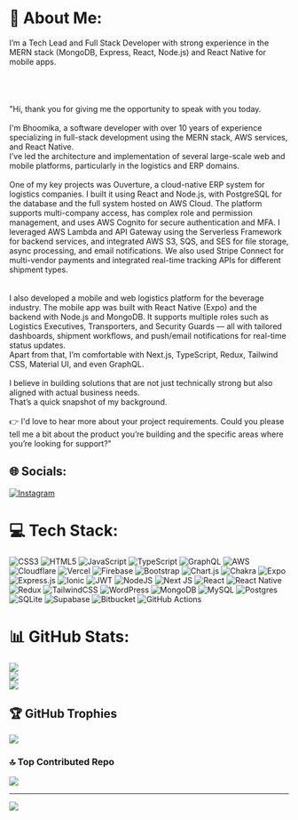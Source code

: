 # 💫 About Me:
I’m a Tech Lead and Full Stack Developer with strong experience in the MERN stack (MongoDB, Express, React, Node.js) and React Native for mobile apps.<br><br><br> <br> <br>"Hi, thank you for giving me the opportunity to speak with you today.<br><br>I'm Bhoomika, a software developer with over 10 years of experience specializing in full-stack development using the MERN stack, AWS services, and React Native. <br>I’ve led the architecture and implementation of several large-scale web and mobile platforms, particularly in the logistics and ERP domains.<br><br>One of my key projects was Ouverture, a cloud-native ERP system for logistics companies. I built it using React and Node.js, with PostgreSQL for the database and the full system hosted on AWS Cloud. The platform supports multi-company access, has complex role and permission management, and uses AWS Cognito for secure authentication and MFA. I leveraged AWS Lambda and API Gateway using the Serverless Framework for backend services, and integrated AWS S3, SQS, and SES for file storage, async processing, and email notifications. We also used Stripe Connect for multi-vendor payments and integrated real-time tracking APIs for different shipment types.<br><br><br>I also developed a mobile and web logistics platform for the beverage industry. The mobile app was built with React Native (Expo) and the backend with Node.js and MongoDB. It supports multiple roles such as Logistics Executives, Transporters, and Security Guards — all with tailored dashboards, shipment workflows, and push/email notifications for real-time status updates.<br>Apart from that, I’m comfortable with Next.js, TypeScript, Redux, Tailwind CSS, Material UI, and even GraphQL.<br><br>I believe in building solutions that are not just technically strong but also aligned with actual business needs.<br>That’s a quick snapshot of my background.<br><br>👉 I'd love to hear more about your project requirements. Could you please tell me a bit about the product you’re building and the specific areas where you’re looking for support?"


## 🌐 Socials:
[![Instagram](https://img.shields.io/badge/Instagram-%23E4405F.svg?logo=Instagram&logoColor=white)](https://instagram.com/mehta.bhoomika) 

# 💻 Tech Stack:
![CSS3](https://img.shields.io/badge/css3-%231572B6.svg?style=for-the-badge&logo=css3&logoColor=white) ![HTML5](https://img.shields.io/badge/html5-%23E34F26.svg?style=for-the-badge&logo=html5&logoColor=white) ![JavaScript](https://img.shields.io/badge/javascript-%23323330.svg?style=for-the-badge&logo=javascript&logoColor=%23F7DF1E) ![TypeScript](https://img.shields.io/badge/typescript-%23007ACC.svg?style=for-the-badge&logo=typescript&logoColor=white) ![GraphQL](https://img.shields.io/badge/-GraphQL-E10098?style=for-the-badge&logo=graphql&logoColor=white) ![AWS](https://img.shields.io/badge/AWS-%23FF9900.svg?style=for-the-badge&logo=amazon-aws&logoColor=white) ![Cloudflare](https://img.shields.io/badge/Cloudflare-F38020?style=for-the-badge&logo=Cloudflare&logoColor=white) ![Vercel](https://img.shields.io/badge/vercel-%23000000.svg?style=for-the-badge&logo=vercel&logoColor=white) ![Firebase](https://img.shields.io/badge/firebase-%23039BE5.svg?style=for-the-badge&logo=firebase) ![Bootstrap](https://img.shields.io/badge/bootstrap-%238511FA.svg?style=for-the-badge&logo=bootstrap&logoColor=white) ![Chart.js](https://img.shields.io/badge/chart.js-F5788D.svg?style=for-the-badge&logo=chart.js&logoColor=white) ![Chakra](https://img.shields.io/badge/chakra-%234ED1C5.svg?style=for-the-badge&logo=chakraui&logoColor=white) ![Expo](https://img.shields.io/badge/expo-1C1E24?style=for-the-badge&logo=expo&logoColor=#D04A37) ![Express.js](https://img.shields.io/badge/express.js-%23404d59.svg?style=for-the-badge&logo=express&logoColor=%2361DAFB) ![Ionic](https://img.shields.io/badge/Ionic-%233880FF.svg?style=for-the-badge&logo=Ionic&logoColor=white) ![JWT](https://img.shields.io/badge/JWT-black?style=for-the-badge&logo=JSON%20web%20tokens) ![NodeJS](https://img.shields.io/badge/node.js-6DA55F?style=for-the-badge&logo=node.js&logoColor=white) ![Next JS](https://img.shields.io/badge/Next-black?style=for-the-badge&logo=next.js&logoColor=white) ![React](https://img.shields.io/badge/react-%2320232a.svg?style=for-the-badge&logo=react&logoColor=%2361DAFB) ![React Native](https://img.shields.io/badge/react_native-%2320232a.svg?style=for-the-badge&logo=react&logoColor=%2361DAFB) ![Redux](https://img.shields.io/badge/redux-%23593d88.svg?style=for-the-badge&logo=redux&logoColor=white) ![TailwindCSS](https://img.shields.io/badge/tailwindcss-%2338B2AC.svg?style=for-the-badge&logo=tailwind-css&logoColor=white) ![WordPress](https://img.shields.io/badge/WordPress-%23117AC9.svg?style=for-the-badge&logo=WordPress&logoColor=white) ![MongoDB](https://img.shields.io/badge/MongoDB-%234ea94b.svg?style=for-the-badge&logo=mongodb&logoColor=white) ![MySQL](https://img.shields.io/badge/mysql-4479A1.svg?style=for-the-badge&logo=mysql&logoColor=white) ![Postgres](https://img.shields.io/badge/postgres-%23316192.svg?style=for-the-badge&logo=postgresql&logoColor=white) ![SQLite](https://img.shields.io/badge/sqlite-%2307405e.svg?style=for-the-badge&logo=sqlite&logoColor=white) ![Supabase](https://img.shields.io/badge/Supabase-3ECF8E?style=for-the-badge&logo=supabase&logoColor=white) ![Bitbucket](https://img.shields.io/badge/bitbucket-%230047B3.svg?style=for-the-badge&logo=bitbucket&logoColor=white) ![GitHub Actions](https://img.shields.io/badge/github%20actions-%232671E5.svg?style=for-the-badge&logo=githubactions&logoColor=white)
# 📊 GitHub Stats:
![](https://github-readme-stats.vercel.app/api?username=bhoomikamehtastartbit&theme=dark&hide_border=false&include_all_commits=false&count_private=false)<br/>
![](https://nirzak-streak-stats.vercel.app/?user=bhoomikamehtastartbit&theme=dark&hide_border=false)<br/>
![](https://github-readme-stats.vercel.app/api/top-langs/?username=bhoomikamehtastartbit&theme=dark&hide_border=false&include_all_commits=false&count_private=false&layout=compact)

## 🏆 GitHub Trophies
![](https://github-profile-trophy.vercel.app/?username=bhoomikamehtastartbit&theme=radical&no-frame=false&no-bg=true&margin-w=4)

### 🔝 Top Contributed Repo
![](https://github-contributor-stats.vercel.app/api?username=bhoomikamehtastartbit&limit=5&theme=dark&combine_all_yearly_contributions=true)

---
[![](https://visitcount.itsvg.in/api?id=bhoomikamehtastartbit&icon=0&color=0)](https://visitcount.itsvg.in)

<!-- Proudly created with GPRM ( https://gprm.itsvg.in ) -->

